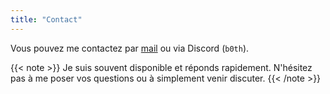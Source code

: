 ```yaml
---
title: "Contact"
---
```


Vous pouvez me contactez par [mail](mailto:nagi@tilde.team) ou via Discord (`b0th`).

{{< note >}}
Je suis souvent disponible et réponds rapidement.
N'hésitez pas à me poser vos questions ou à simplement venir discuter.
{{< /note >}}

